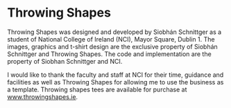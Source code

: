 Throwing Shapes
===============

Throwing Shapes was designed and developed by Siobhán Schnittger as a 
student of National College of Ireland (NCI), Mayor Square, Dublin 1. 
The images, graphics and t-shirt design are the exclusive property of 
Siobhán Schnittger and Throwing Shapes. The code and implementation 
are the property of Siobhan Schnittger and NCI. 

I would like to thank the faculty and staff at NCI for their time, 
guidance and facilities as well as Throwing Shapes for allowing me to 
use the business as a template. Throwing shapes tees are available for 
purchase at www.throwingshapes.ie. 





